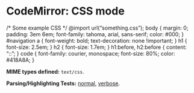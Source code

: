CodeMirror: CSS mode
====================

/\* Some example CSS \*/ <span class="citation" data-cites="import">@import</span> url(“something.css”); body { margin: 0; padding: 3em 6em; font-family: tahoma, arial, sans-serif; color: \#000; } \#navigation a { font-weight: bold; text-decoration: none !important; } h1 { font-size: 2.5em; } h2 { font-size: 1.7em; } h1:before, h2:before { content: “::”; } code { font-family: courier, monospace; font-size: 80%; color: \#418A8A; }

**MIME types defined:** `text/css`.

**Parsing/Highlighting Tests:** [normal](../../test/index.html#css_*), [verbose](../../test/index.html#verbose,css_*).
